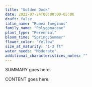 ```yaml
---
title: "Golden Dock"
date: 2022-07-24T00:00:00-05:00
draft: false
latin_name: "Rumex fueginus"
family_name: "Polygonaceae"
plant_type: "Perennial"
bloom_time: "Spring;Summer"
flower_color: "Yellow"
size_at_maturity: "1-3 ft"
water_needs: "Moderate"
additional_characteristices_notes: ""
---
```


SUMMARY goes here.

<!--more-->

CONTENT goes here.